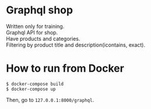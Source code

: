 # Graphql shop
Written only for training. \
Graphql API for shop. \
Have products and categories. \
Filtering by product title and description(icontains, exact).

# How to run from Docker
```
$ docker-compose build
$ docker-compose up
```

Then, go to `127.0.0.1:8000/graphql`.
